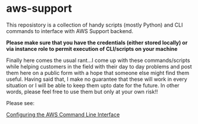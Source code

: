 # aws-support
This reposistory is a collection of handy scripts (mostly Python) and CLI commands to interface with AWS Support backend. 

**Please make sure that you have the credentials (either stored locally) or via instance role to permit execution of CLI/scripts on your machine**

Finally here comes the usual rant...I come up with these commands/scripts while helping customers in the field with their day to day problems and post them here on a public form with a hope that someone else might find them useful. Having said that, I make no guarantee that these will work in every situation or I will be able to keep them upto date for the future. In other words, please feel free to use them but only at your own risk!! 

Please see:

[Configuring the AWS Command Line Interface](http://docs.aws.amazon.com/cli/latest/userguide/cli-chap-getting-started.html)



